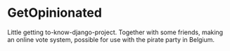 GetOpinionated
==============

Little getting to-know-django-project. Together with some friends, making an online vote system, possible for use with the pirate party in Belgium.
